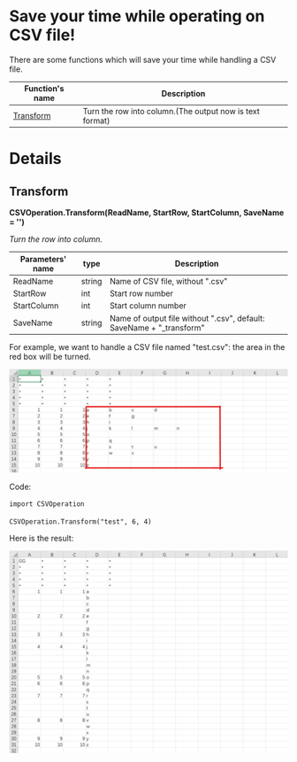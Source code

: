 # Save your time while operating on CSV file!

There are some functions which will save your time while handling a CSV file.

| Function's name | Description |
| --------------- | --------------------------------------|
|[Transform](#Transform) | Turn the row into column.(The output now is text format) |

# Details

## <T id="Transform"> Transform </T>

**CSVOperation.Transform(ReadName, StartRow, StartColumn, SaveName = '')**

*Turn the row into column.*

| Parameters' name | type | Description |
| ---------------- | ---- | ----------- |
| ReadName | string | Name of CSV file, without ".csv" |
| StartRow | int | Start row number |
| StartColumn | int | Start column number |
| SaveName | string | Name of output file without ".csv", default: SaveName + "_transform" |

For example, we want to handle a CSV file named "test.csv": the area in the red box will be turned.

![Origin](pictures_for_README/transform_origin.png)

Code:

```
import CSVOperation

CSVOperation.Transform("test", 6, 4)
```

Here is the result:

![image](pictures_for_README/transform_after.png)